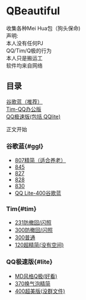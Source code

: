 # QBeautiful  
收集各种Mei Hua包（狗头保命)  
声明:  
本人没有任何PJ  
QQ/Tim/Q极的行为  
本人只是搬运工  
软件均来自网络  
  
## 目录  
[谷歌蓝（推荐）](#ggl)  
[Tim-QQ办公版](#tim)  
[QQ极速版(包括 QQlite)](#lite)
  

正文开始 
### 谷歌蓝{#ggl}  
 - [807精简（适合养老）](https://gebixiaohu.lanzous.com/ipZ07m7s39e)  
 - [845](https://gebixiaohu.lanzous.com/iPKDWm7s4fg)  
 - [827](https://gebixiaohu.lanzous.com/ik9ZOm7s55c)  
 - [828](https://gebixiaohu.lanzous.com/igpemm7s64h)  
 - [830](https://gebixiaohu.lanzous.com/iUOw5m7s79i)  
 - [QQ Lite-400谷歌蓝](https://gebixiaohu.lanzous.com/iZo7dm7s85a)  
  
### Tim{#tim}  
 - [231防撤回/闪照](https://gebixiaohu.lanzous.com/i25ULm7tw4j)  
 - [300防撤回/闪照](https://gebixiaohu.lanzous.com/ipNcum7tvih)  
 - [300普通](https://gebixiaohu.lanzous.com/icVFpm7ttqd)  
 - [120超精简(没有空间)](https://gebixiaohu.lanzous.com/i8VMOm7trdi)  
  
### QQ极速版{#lite}  
 - [MD风格Q极(好看)](https://gebixiaohu.lanzous.com/iF1wKm7v19a)  
 - [370换气泡精简](https://gebixiaohu.lanzous.com/ih9uBm7twwh)  
 - [400超美版(没群文件)](https://gebixiaohu.lanzous.com/iqzfgm7)

